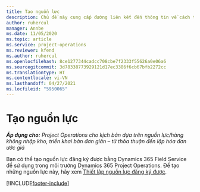 ```yaml
---
title: Tạo nguồn lực
description: Chủ đề này cung cấp đường liên kết đến thông tin về cách tạo nguồn lực có thể đăng ký.
author: ruhercul
manager: Annbe
ms.date: 11/05/2020
ms.topic: article
ms.service: project-operations
ms.reviewer: kfend
ms.author: ruhercul
ms.openlocfilehash: 8ce1277344cadcc708cbe7f2333f55626a0e06a6
ms.sourcegitcommit: 3d78338773929121d17ec3386f6cb67bfb2272cc
ms.translationtype: HT
ms.contentlocale: vi-VN
ms.lasthandoff: 04/27/2021
ms.locfileid: "5950065"
---
```

# <a name="create-resources"></a>Tạo nguồn lực

_**Áp dụng cho:** Project Operations cho kịch bản dựa trên nguồn lực/hàng không nhập kho, triển khai bản đơn giản – từ thỏa thuận đến lập hóa đơn ước giá_

Bạn có thể tạo nguồn lực đăng ký được bằng Dynamics 365 Field Service để sử dụng trong môi trường Dynamics 365 Project Operations. Để tạo những nguồn lực này, hãy xem [Thiết lập nguồn lực đăng ký được](/dynamics365/field-service/set-up-bookable-resources).


[!INCLUDE[footer-include](../includes/footer-banner.md)]